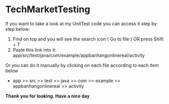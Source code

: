 # TechMarketTesting
If you want to take a look at my UnitTest code you can access it step by step below:
  1. Find on top and you will see the search icon ( Go to file ) OR press Shift + T
  2. Paste this link into it: app/src/test/java/com/example/appbanhangonlinereal/activity
     
Or you can do it manually by clicking on each file according to each item below
* app >> src >> test >> java >> com >> example >> appbanhangonlinereal >> activity

**Thank you for looking. Have a nice day**
